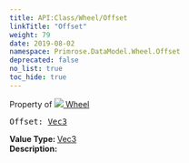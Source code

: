 ```yaml
---
title: API:Class/Wheel/Offset
linkTitle: "Offset"
weight: 79
date: 2019-08-02
namespace: Primrose.DataModel.Wheel.Offset
deprecated: false
no_list: true
toc_hide: true
---
```

Property of <a href="/docs/api-reference/Class/Wheel"><img src="/icons/silk/bullet_black.png"/>&nbsp;Wheel</a>
<pre class="method-declaration">
Offset: <a class="type" href="/docs/api-reference/DataType/Vec3">Vec3</a></pre>
<b>Value Type: </b>
<a class="type" href="/docs/api-reference/DataType/Vec3">Vec3</a>
<br/>
<b>Description: </b>